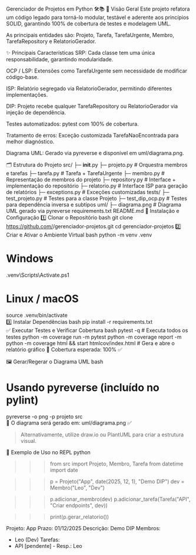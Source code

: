 Gerenciador de Projetos em Python 🛠️📚
📌 Visão Geral
Este projeto refatora um código legado para torná-lo modular, testável e aderente aos princípios SOLID, garantindo 100% de cobertura de testes e modelagem UML.

As principais entidades são: Projeto, Tarefa, TarefaUrgente, Membro, TarefaRepository e RelatorioGerador.

✨ Principais Características
SRP: Cada classe tem uma única responsabilidade, garantindo modularidade.

OCP / LSP: Extensões como TarefaUrgente sem necessidade de modificar código-base.

ISP: Relatório segregado via RelatorioGerador, permitindo diferentes implementações.

DIP: Projeto recebe qualquer TarefaRepository ou RelatorioGerador via injeção de dependência.

Testes automatizados: pytest com 100% de cobertura.

Tratamento de erros: Exceção customizada TarefaNaoEncontrada para melhor diagnóstico.

Diagrama UML: Gerado via pyreverse e disponível em uml/diagrama.png.

🗂️ Estrutura do Projeto
src/
 ├─ __init__.py
 ├─ projeto.py              # Orquestra membros e tarefas
 ├─ tarefa.py               # Tarefa + TarefaUrgente
 ├─ membro.py               # Representação de membros do projeto
 ├─ repository.py           # Interface + implementação do repositório
 ├─ relatorio.py            # Interface ISP para geração de relatórios
 ├─ exceptions.py           # Exceções customizadas
tests/
 ├─ test_projeto.py         # Testes para a classe Projeto
 ├─ test_dip_ocp.py         # Testes para dependência inversa e subtipos
uml/
 ├─ diagrama.png            # Diagrama UML gerado via pyreverse
requirements.txt
README.md
🚀 Instalação e Configuração
1️⃣ Clonar o Repositório
bash
git clone https://github.com/<seu-usuario>/gerenciador-projetos.git
cd gerenciador-projetos
2️⃣ Criar e Ativar o Ambiente Virtual
bash
python -m venv .venv

# Windows
.venv\Scripts\Activate.ps1  

# Linux / macOS
source .venv/bin/activate  
3️⃣ Instalar Dependências
bash
pip install -r requirements.txt  
✅ Executar Testes e Verificar Cobertura
bash
pytest -q            # Executa todos os testes
python -m coverage run -m pytest
python -m coverage report -m
python -m coverage html && start htmlcov/index.html  # Gera e abre o relatório gráfico
📢 Cobertura esperada: 100% ✅

🖼️ Gerar/Regerar o Diagrama UML
bash
# Usando pyreverse (incluído no pylint)
pyreverse -o png -p projeto src  
📢 O diagrama será gerado em: uml/diagrama.png ✅

> Alternativamente, utilize draw.io ou PlantUML para criar a estrutura visual.

🧩 Exemplo de Uso no REPL
python
>>> from src import Projeto, Membro, Tarefa
>>> from datetime import date

>>> p = Projeto("App", date(2025, 12, 1), "Demo DIP")
>>> dev = Membro("Leo", "Dev")

>>> p.adicionar_membro(dev)
>>> p.adicionar_tarefa(Tarefa("API", "Criar endpoints", dev))

>>> print(p.gerar_relatorio())

Projeto: App
Prazo: 01/12/2025
Descrição: Demo DIP
Membros:
 - Leo (Dev)
Tarefas:
 - API [pendente] - Resp.: Leo